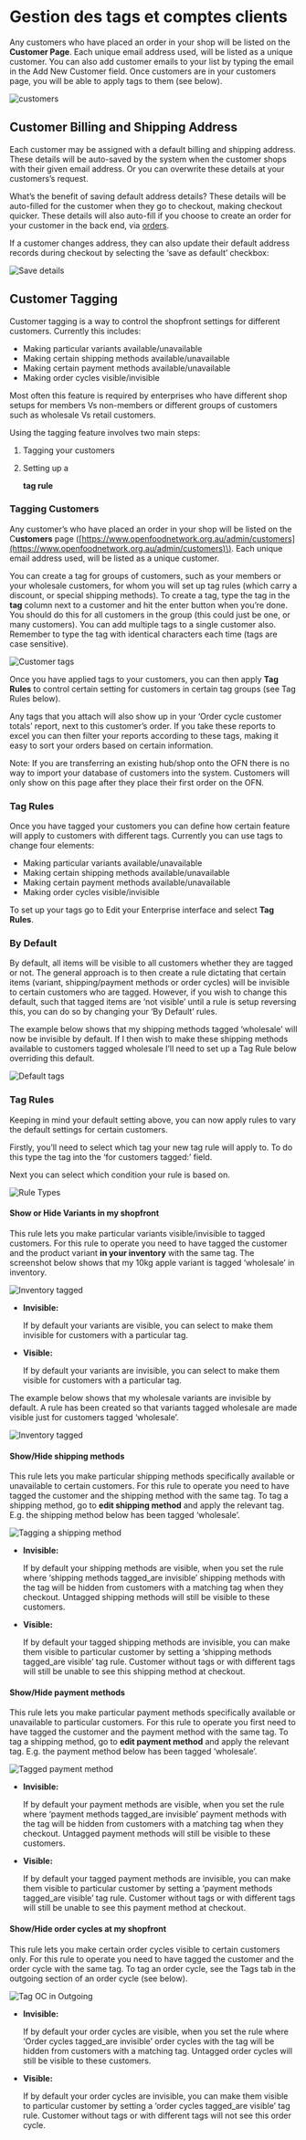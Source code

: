 # Gestion des tags et comptes clients

Any customers who have placed an order in your shop will be listed on the **Customer Page**. Each unique email address used, will be listed as a unique customer. You can also add customer emails to your list by typing the email in the Add New Customer field. Once customers are in your customers page, you will be able to apply tags to them \(see below\).

![customers](https://openfoodnetwork.org/wp-content/uploads/2015/10/customers.png)

## Customer Billing and Shipping Address

Each customer may be assigned with a default billing and shipping address. These details will be auto-saved by the system when the customer shops with their given email address. Or you can overwrite these details at your customers’s request.

What’s the benefit of saving default address details? These details will be auto-filled for the customer when they go to checkout, making checkout quicker. These details will also auto-fill if you choose to create an order for your customer in the back end, via [orders](../../les-differents-profils-utilisateurs/le-hub-non-producteur-avec-boutique-en-ligne.md).

If a customer changes address, they can also update their default address records during checkout by selecting the ‘save as default’ checkbox:

![Save details](https://openfoodnetwork.org/wp-content/uploads/2015/10/save.png)

## Customer Tagging

Customer tagging is a way to control the shopfront settings for different customers. Currently this includes:

* Making particular variants available/unavailable
* Making certain shipping methods available/unavailable
* Making certain payment methods available/unavailable
* Making order cycles visible/invisible

Most often this feature is required by enterprises who have different shop setups for members Vs non-members or different groups of customers such as wholesale Vs retail customers.

Using the tagging feature involves two main steps:

1. Tagging your customers
2. Setting up a

   **tag rule**

### Tagging Customers

Any customer’s who have placed an order in your shop will be listed on the C**ustomers** page \([https://www.openfoodnetwork.org.au/admin/customers](https://www.openfoodnetwork.org.au/admin/customers)\). Each unique email address used, will be listed as a unique customer.

You can create a tag for groups of customers, such as your members or your wholesale customers, for whom you will set up tag rules \(which carry a discount, or special shipping methods\). To create a tag, type the tag in the **tag** column next to a customer and hit the enter button when you’re done. You should do this for all customers in the group \(this could just be one, or many customers\). You can add multiple tags to a single customer also. Remember to type the tag with identical characters each time \(tags are case sensitive\).

![Customer tags](https://openfoodnetwork.org/wp-content/uploads/2015/10/Customer-taggs.png)

Once you have applied tags to your customers, you can then apply **Tag Rules** to control certain setting for customers in certain tag groups \(see Tag Rules below\).

Any tags that you attach will also show up in your ‘Order cycle customer totals’ report, next to this customer’s order. If you take these reports to excel you can then filter your reports according to these tags, making it easy to sort your orders based on certain information.

Note: If you are transferring an existing hub/shop onto the OFN there is no way to import your database of customers into the system. Customers will only show on this page after they place their first order on the OFN.

### Tag Rules

Once you have tagged your customers you can define how certain feature will apply to customers with different tags. Currently you can use tags to change four elements:

* Making particular variants available/unavailable
* Making certain shipping methods available/unavailable
* Making certain payment methods available/unavailable
* Making order cycles visible/invisible

To set up your tags go to Edit your Enterprise interface and select **Tag Rules**.

### By Default

By default, all items will be visible to all customers whether they are tagged or not. The general approach is to then create a rule dictating that certain items \(variant, shipping/payment methods or order cycles\) will be invisible to certain customers who are tagged. However, if you wish to change this default, such that tagged items are ‘not visible’ until a rule is setup reversing this, you can do so by changing your ‘By Default’ rules.

The example below shows that my shipping methods tagged ‘wholesale’ will now be invisible by default. If I then wish to make these shipping methods available to customers tagged wholesale I’ll need to set up a Tag Rule below overriding this default.

![Default tags](https://openfoodnetwork.org/wp-content/uploads/2015/10/Default-tags.png)

### Tag Rules

Keeping in mind your default setting above, you can now apply rules to vary the default settings for certain customers.

Firstly, you’ll need to select which tag your new tag rule will apply to. To do this type the tag into the ‘for customers tagged:’ field.

Next you can select which condition your rule is based on.

![Rule Types](https://openfoodnetwork.org/wp-content/uploads/2015/10/Rule-Typess.png)

#### **Show or Hide Variants in my shopfront**

This rule lets you make particular variants visible/invisible to tagged customers. For this rule to operate you need to have tagged the customer and the product variant **in your inventory** with the same tag. The screenshot below shows that my 10kg apple variant is tagged ‘wholesale’ in inventory.

![Inventory tagged](https://openfoodnetwork.org/wp-content/uploads/2015/10/Inventory-tagged.png)

* **Invisible:**

   If by default your variants are visible, you can select to make them invisible for customers with a particular tag.

* **Visible:**

   If by default your variants are invisible, you can select to make them visible for customers with a particular tag.

The example below shows that my wholesale variants are invisible by default. A rule has been created so that variants tagged wholesale are made visible just for customers tagged ‘wholesale’.

![Inventory tagged](https://openfoodnetwork.org/wp-content/uploads/2015/10/Inventory-taggedd.png)

#### **Show/Hide shipping methods**

This rule lets you make particular shipping methods specifically available or unavailable to certain customers. For this rule to operate you need to have tagged the customer and the shipping method with the same tag. To tag a shipping method, go to **edit shipping method** and apply the relevant tag. E.g. the shipping method below has been tagged ‘wholesale’.

![Tagging a shipping method](https://openfoodnetwork.org/wp-content/uploads/2015/10/Tagging-a-shipping-method.png)

* **Invisible:**

   If by default your shipping methods are visible, when you set the rule where ‘shipping methods tagged\_are invisible’ shipping methods with the tag will be hidden from customers with a matching tag when they checkout. Untagged shipping methods will still be visible to these customers.

* **Visible:**

  If by default your tagged shipping methods are invisible, you can make them visible to particular customer by setting a ‘shipping methods tagged\_are visible’ tag rule.  Customer without tags or with different tags will still be unable to see this shipping method at checkout.

#### **Show/Hide payment methods**

This rule lets you make particular payment methods specifically available or unavailable to particular customers. For this rule to operate you first need to have tagged the customer and the payment method with the same tag. To tag a shipping method, go to **edit payment method** and apply the relevant tag. E.g. the payment method below has been tagged ‘wholesale’.

![Tagged payment method](https://openfoodnetwork.org/wp-content/uploads/2015/10/Tagged-payment.png)

* **Invisible:**

   If by default your payment methods are visible, when you set the rule where ‘payment methods tagged\_are invisible’ payment methods with the tag will be hidden from customers with a matching tag when they checkout. Untagged payment methods will still be visible to these customers.

* **Visible:**

  If by default your tagged payment methods are invisible, you can make them visible to particular customer by setting a ‘payment methods tagged\_are visible’ tag rule.  Customer without tags or with different tags will still be unable to see this payment method at checkout.

#### **Show/Hide order cycles at my shopfront**

This rule lets you make certain order cycles visible to certain customers only. For this rule to operate you need to have tagged the customer and the order cycle with the same tag. To tag an order cycle, see the Tags tab in the outgoing section of an order cycle \(see below\).

![Tag OC in Outgoing](https://openfoodnetwork.org/wp-content/uploads/2015/10/Outgoing.png)

* **Invisible:**

   If by default your order cycles are visible, when you set the rule where ‘Order cycles tagged\_are invisible’ order cycles with the tag will be hidden from customers with a matching tag. Untagged order cycles will still be visible to these customers.

* **Visible:**

  If by default your order cycles are invisible, you can make them visible to particular customer by setting a ‘order cycles tagged\_are visible’ tag rule.  Customer without tags or with different tags will not see this order cycle.



